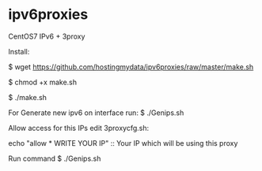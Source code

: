 # ipv6proxies
CentOS7 IPv6 + 3proxy

Install: 

$ wget https://github.com/hostingmydata/ipv6proxies/raw/master/make.sh

$ chmod +x make.sh

$ ./make.sh

For Generate new ipv6 on interface run: 
$ ./Genips.sh


Allow access for this IPs edit 3proxycfg.sh: 

echo "allow * WRITE YOUR IP" :: Your IP which will be using this proxy

Run command $ ./Genips.sh
